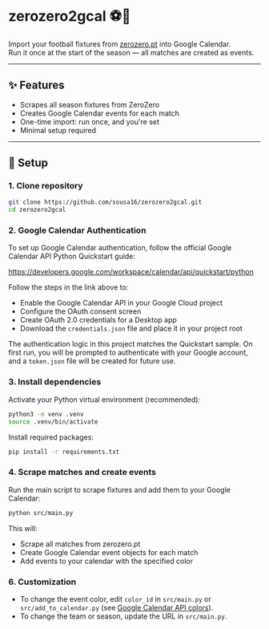 # zerozero2gcal ⚽📅

Import your football fixtures from [zerozero.pt](https://www.zerozero.pt) into Google Calendar.  
Run it once at the start of the season — all matches are created as events.  

---

## ✨ Features
- Scrapes all season fixtures from ZeroZero
- Creates Google Calendar events for each match
- One-time import: run once, and you're set
- Minimal setup required

---

## 🚀 Setup

### 1. Clone repository
```bash
git clone https://github.com/sousa16/zerozero2gcal.git
cd zerozero2gcal

```

### 2. Google Calendar Authentication

To set up Google Calendar authentication, follow the official Google Calendar API Python Quickstart guide:

https://developers.google.com/workspace/calendar/api/quickstart/python

Follow the steps in the link above to:
- Enable the Google Calendar API in your Google Cloud project
- Configure the OAuth consent screen
- Create OAuth 2.0 credentials for a Desktop app
- Download the `credentials.json` file and place it in your project root

The authentication logic in this project matches the Quickstart sample. On first run, you will be prompted to authenticate with your Google account, and a `token.json` file will be created for future use.

### 3. Install dependencies

Activate your Python virtual environment (recommended):

```bash
python3 -m venv .venv
source .venv/bin/activate
```

Install required packages:

```bash
pip install -r requirements.txt
```

### 4. Scrape matches and create events

Run the main script to scrape fixtures and add them to your Google Calendar:

```bash
python src/main.py
```

This will:
- Scrape all matches from zerozero.pt
- Create Google Calendar event objects for each match
- Add events to your calendar with the specified color

### 6. Customization

- To change the event color, edit `color_id` in `src/main.py` or `src/add_to_calendar.py` (see [Google Calendar API colors](https://developers.google.com/workspace/calendar/api/v3/reference/colors)).
- To change the team or season, update the URL in `src/main.py`.

